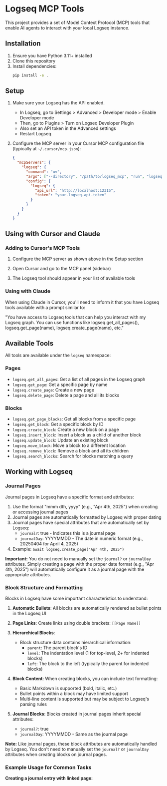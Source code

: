 # Logseq MCP Tools

This project provides a set of Model Context Protocol (MCP) tools that enable AI agents to interact with your local Logseq instance.

## Installation

1. Ensure you have Python 3.11+ installed
2. Clone this repository
3. Install dependencies:
   ```bash
   pip install -e .
   ```

## Setup

1. Make sure your Logseq has the API enabled. 
   - In Logseq, go to Settings > Advanced > Developer mode > Enable Developer mode
   - Then, go to Plugins > Turn on Logseq Developer Plugin
   - Also set an API token in the Advanced settings
   - Restart Logseq

2. Configure the MCP server in your Cursor MCP configuration file (typically at `~/.cursor/mcp.json`):
   ```json
   {
     "mcpServers": {
       "logseq": {
         "command": "uv",
         "args": ["--directory", "/path/to/logseq_mcp", "run", "logseq-mcp"],
         "config": {
           "logseq": {
             "api_url": "http://localhost:12315",
             "token": "your-logseq-api-token"
           }
         }
       }
     }
   }
   ```

## Using with Cursor and Claude

### Adding to Cursor's MCP Tools

1. Configure the MCP server as shown above in the Setup section

2. Open Cursor and go to the MCP panel (sidebar)

3. The Logseq tool should appear in your list of available tools

### Using with Claude

When using Claude in Cursor, you'll need to inform it that you have Logseq tools available with a prompt similar to:

"You have access to Logseq tools that can help you interact with my Logseq graph. You can use functions like logseq.get_all_pages(), logseq.get_page(name), logseq.create_page(name), etc."

## Available Tools

All tools are available under the `logseq` namespace:

### Pages
- `logseq.get_all_pages`: Get a list of all pages in the Logseq graph
- `logseq.get_page`: Get a specific page by name
- `logseq.create_page`: Create a new page
- `logseq.delete_page`: Delete a page and all its blocks

### Blocks
- `logseq.get_page_blocks`: Get all blocks from a specific page
- `logseq.get_block`: Get a specific block by ID
- `logseq.create_block`: Create a new block on a page
- `logseq.insert_block`: Insert a block as a child of another block
- `logseq.update_block`: Update an existing block
- `logseq.move_block`: Move a block to a different location
- `logseq.remove_block`: Remove a block and all its children
- `logseq.search_blocks`: Search for blocks matching a query

## Working with Logseq

### Journal Pages

Journal pages in Logseq have a specific format and attributes:

1. Use the format "mmm dth, yyyy" (e.g., "Apr 4th, 2025") when creating or accessing journal pages
2. Journal pages are automatically formatted by Logseq with proper dating
3. Journal pages have special attributes that are automatically set by Logseq:
   - `journal?`: true - Indicates this is a journal page
   - `journalDay`: YYYYMMDD - The date in numeric format (e.g., 20250404 for April 4, 2025)
4. Example: `await logseq.create_page("Apr 4th, 2025")`

**Important:** You do not need to manually set the `journal?` or `journalDay` attributes. Simply creating a page with the proper date format (e.g., "Apr 4th, 2025") will automatically configure it as a journal page with the appropriate attributes.

### Block Structure and Formatting

Blocks in Logseq have some important characteristics to understand:

1. **Automatic Bullets**: All blocks are automatically rendered as bullet points in the Logseq UI
2. **Page Links**: Create links using double brackets: `[[Page Name]]`
3. **Hierarchical Blocks**:
   - Block structure data contains hierarchical information:
     - `parent`: The parent block's ID
     - `level`: The indentation level (1 for top-level, 2+ for indented blocks)
     - `left`: The block to the left (typically the parent for indented blocks)

4. **Block Content**: When creating blocks, you can include text formatting:
   - Basic Markdown is supported (bold, italic, etc.)
   - Bullet points within a block may have limited support
   - Multi-line content is supported but may be subject to Logseq's parsing rules

5. **Journal Blocks**: Blocks created in journal pages inherit special attributes:
   - `journal?`: true
   - `journalDay`: YYYYMMDD - Same as the journal page

**Note:** Like journal pages, these block attributes are automatically handled by Logseq. You don't need to manually set the `journal?` or `journalDay` attributes when creating blocks on journal pages.

### Example Usage for Common Tasks

**Creating a journal entry with linked page:**